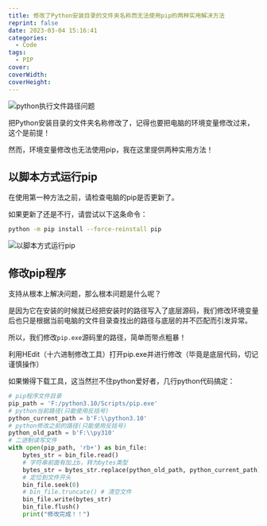 ```yaml
---
title: 修改了Python安装目录的文件夹名称而无法使用pip的两种实用解决方法
reprint: false
date: 2023-03-04 15:16:41
categories:
  - Code
tags:
  - PIP
cover:
coverWidth:
coverHeight:
---
```


![python执行文件路径问题](https://s1.ax1x.com/2023/03/04/ppAjwvT.png)

把Python安装目录的文件夹名称修改了，记得也要把电脑的环境变量修改过来，这个是前提！

然而，环境变量修改也无法使用pip，我在这里提供两种实用方法！

## 以脚本方式运行pip

在使用第一种方法之前，请检查电脑的pip是否更新了。

如果更新了还是不行，请尝试以下这条命令：

```bash
python -m pip install --force-reinstall pip
```

![以脚本方式运行pip](https://s1.ax1x.com/2023/03/04/ppAjzqg.png)

## 修改pip程序

支持从根本上解决问题，那么根本问题是什么呢？

是因为它在安装的时候就已经把安装时的路径写入了底层源码，我们修改环境变量后也只是根据当前电脑的文件目录查找出的路径与底层的并不匹配而引发异常。

所以，我们修改`pip.exe`源码里的路径，简单而带点粗暴！

利用HEdit（十六进制修改工具）打开pip.exe并进行修改（毕竟是底层代码，切记谨慎操作）

如果懒得下载工具，这当然拦不住python爱好者，几行python代码搞定：

```python
# pip程序文件目录
pip_path = 'F:/python3.10/Scripts/pip.exe'
# python当前路径(只能使用反括号)
python_current_path = b'F:\\python3.10'
# python修改之前的路径(只能使用反括号)
python_old_path = b'F:\\py310'
# 二进制读写文件
with open(pip_path, 'rb+') as bin_file:
    bytes_str = bin_file.read()
    # 字符串前面有加上b，转为bytes类型
    bytes_str = bytes_str.replace(python_old_path, python_current_path)
    # 定位到文件开头
    bin_file.seek(0)
    # bin_file.truncate() # 清空文件
    bin_file.write(bytes_str)
    bin_file.flush()
    print("修改完成！！")
```
